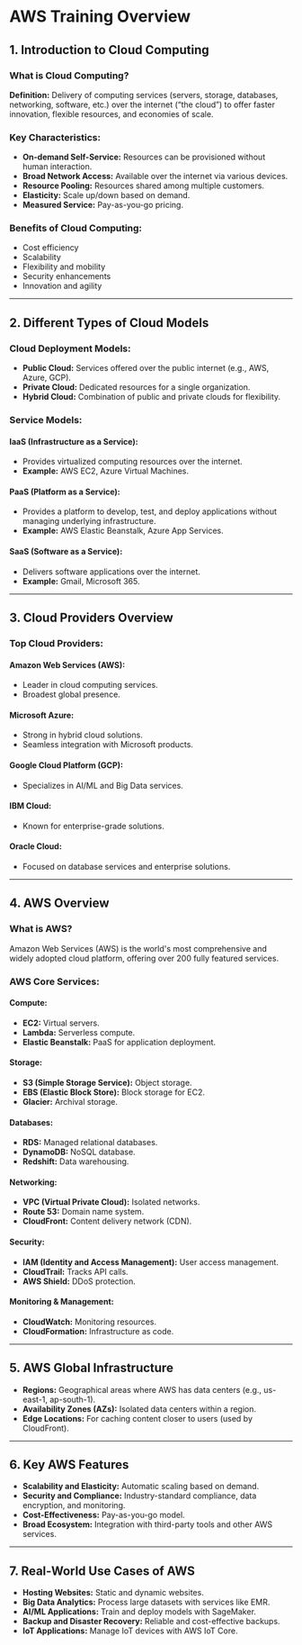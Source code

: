 # AWS Training Overview

## 1. Introduction to Cloud Computing

### What is Cloud Computing?

**Definition:** Delivery of computing services (servers, storage, databases, networking, software, etc.) over the internet (“the cloud”) to offer faster innovation, flexible resources, and economies of scale.

### Key Characteristics:
- **On-demand Self-Service:** Resources can be provisioned without human interaction.
- **Broad Network Access:** Available over the internet via various devices.
- **Resource Pooling:** Resources shared among multiple customers.
- **Elasticity:** Scale up/down based on demand.
- **Measured Service:** Pay-as-you-go pricing.

### Benefits of Cloud Computing:
- Cost efficiency
- Scalability
- Flexibility and mobility
- Security enhancements
- Innovation and agility

---

## 2. Different Types of Cloud Models

### Cloud Deployment Models:
- **Public Cloud:** Services offered over the public internet (e.g., AWS, Azure, GCP).
- **Private Cloud:** Dedicated resources for a single organization.
- **Hybrid Cloud:** Combination of public and private clouds for flexibility.

### Service Models:

#### IaaS (Infrastructure as a Service):
- Provides virtualized computing resources over the internet.
- **Example:** AWS EC2, Azure Virtual Machines.

#### PaaS (Platform as a Service):
- Provides a platform to develop, test, and deploy applications without managing underlying infrastructure.
- **Example:** AWS Elastic Beanstalk, Azure App Services.

#### SaaS (Software as a Service):
- Delivers software applications over the internet.
- **Example:** Gmail, Microsoft 365.

---

## 3. Cloud Providers Overview

### Top Cloud Providers:

#### Amazon Web Services (AWS):
- Leader in cloud computing services.
- Broadest global presence.

#### Microsoft Azure:
- Strong in hybrid cloud solutions.
- Seamless integration with Microsoft products.

#### Google Cloud Platform (GCP):
- Specializes in AI/ML and Big Data services.

#### IBM Cloud:
- Known for enterprise-grade solutions.

#### Oracle Cloud:
- Focused on database services and enterprise solutions.

---

## 4. AWS Overview

### What is AWS?

Amazon Web Services (AWS) is the world's most comprehensive and widely adopted cloud platform, offering over 200 fully featured services.

### AWS Core Services:

#### Compute:
- **EC2:** Virtual servers.
- **Lambda:** Serverless compute.
- **Elastic Beanstalk:** PaaS for application deployment.

#### Storage:
- **S3 (Simple Storage Service):** Object storage.
- **EBS (Elastic Block Store):** Block storage for EC2.
- **Glacier:** Archival storage.

#### Databases:
- **RDS:** Managed relational databases.
- **DynamoDB:** NoSQL database.
- **Redshift:** Data warehousing.

#### Networking:
- **VPC (Virtual Private Cloud):** Isolated networks.
- **Route 53:** Domain name system.
- **CloudFront:** Content delivery network (CDN).

#### Security:
- **IAM (Identity and Access Management):** User access management.
- **CloudTrail:** Tracks API calls.
- **AWS Shield:** DDoS protection.

#### Monitoring & Management:
- **CloudWatch:** Monitoring resources.
- **CloudFormation:** Infrastructure as code.

---

## 5. AWS Global Infrastructure

- **Regions:** Geographical areas where AWS has data centers (e.g., us-east-1, ap-south-1).
- **Availability Zones (AZs):** Isolated data centers within a region.
- **Edge Locations:** For caching content closer to users (used by CloudFront).

---

## 6. Key AWS Features

- **Scalability and Elasticity:** Automatic scaling based on demand.
- **Security and Compliance:** Industry-standard compliance, data encryption, and monitoring.
- **Cost-Effectiveness:** Pay-as-you-go model.
- **Broad Ecosystem:** Integration with third-party tools and other AWS services.

---

## 7. Real-World Use Cases of AWS

- **Hosting Websites:** Static and dynamic websites.
- **Big Data Analytics:** Process large datasets with services like EMR.
- **AI/ML Applications:** Train and deploy models with SageMaker.
- **Backup and Disaster Recovery:** Reliable and cost-effective backups.
- **IoT Applications:** Manage IoT devices with AWS IoT Core.
